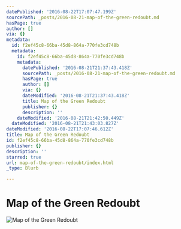 ```yaml
---
datePublished: '2016-08-22T17:07:47.199Z'
sourcePath: _posts/2016-08-21-map-of-the-green-redoubt.md
hasPage: true
author: []
via: {}
metadata:
  id: f2ef45c8-66ba-45d8-864a-770fe3cd748b
  metadata:
    id: f2ef45c8-66ba-45d8-864a-770fe3cd748b
    metadata:
      datePublished: '2016-08-21T21:37:43.418Z'
      sourcePath: _posts/2016-08-21-map-of-the-green-redoubt.md
      hasPage: true
      author: []
      via: {}
      dateModified: '2016-08-21T21:37:43.418Z'
      title: Map of the Green Redoubt
      publisher: {}
      description: ''
    dateModified: '2016-08-21T21:42:50.449Z'
  dateModified: '2016-08-21T21:43:03.827Z'
dateModified: '2016-08-22T17:07:46.612Z'
title: Map of the Green Redoubt
id: f2ef45c8-66ba-45d8-864a-770fe3cd748b
publisher: {}
description: ''
starred: true
url: map-of-the-green-redoubt/index.html
_type: Blurb

---
```

# Map of the Green Redoubt
![Map of the Green Redoubt](https://the-grid-user-content.s3-us-west-2.amazonaws.com/db40c64f-6129-4dbe-8afe-27921885eeec.png)